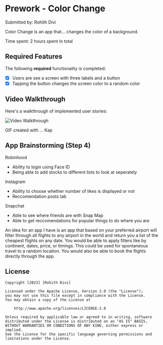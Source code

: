 # Prework - Color Change

Submitted by: Rohith Divi

Color Change is an app that... changes the color of a background. 

Time spent: 2 hours spent in total

## Required Features

The following **required** functionality is completed:

- [x] Users are see a screen with three labels and a button
- [x] Tapping the button changes the screen color to a random color
 
## Video Walkthrough

Here's a walkthrough of implemented user stories:

<img src='https://i.imgur.com/RQJlOkg.gif' title='Video Walkthrough' width='' alt='Video Walkthrough' />

<!-- Replace this with whatever GIF tool you used! -->
GIF created with ... Kap 
<!-- Recommended tools:
[Kap](https://getkap.co/) for macOS
[ScreenToGif](https://www.screentogif.com/) for Windows
[peek](https://github.com/phw/peek) for Linux. -->

## App Brainstorming (Step 4)

Robinhood
  - Ability to login using Face ID
  - Being able to add stocks to different lists to look at seperately

Instagram
  - Ability to choose whether number of likes is displayed or not
  - Reccomendation posts tab

Snapchat
 - Able to see where friends are with Snap Map
 - Able to get reccomendations for popular things to do where you are

An idea for an app I have is an app that based on your preferred airport will filter through all flights to any airport in the world and return you a list of the cheapest flights on any date. You would be able to apply filters like by continent, dates, price, or timings. This could be used for spontaneous travel to a random location. You would also be able to book the flights directly through the app.

## License

    Copyright [2023] [Rohith Divi]

    Licensed under the Apache License, Version 2.0 (the "License");
    you may not use this file except in compliance with the License.
    You may obtain a copy of the License at

        http://www.apache.org/licenses/LICENSE-2.0

    Unless required by applicable law or agreed to in writing, software
    distributed under the License is distributed on an "AS IS" BASIS,
    WITHOUT WARRANTIES OR CONDITIONS OF ANY KIND, either express or implied.
    See the License for the specific language governing permissions and
    limitations under the License.
